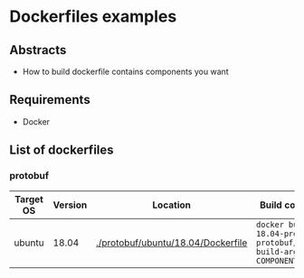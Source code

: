 # Dockerfiles examples

## Abstracts

* How to build dockerfile contains components you want

## Requirements

* Docker

## List of dockerfiles

### protobuf

|Target OS|Version|Location|Build command example|
|---|---|---|---|
|ubuntu|18.04|[./protobuf/ubuntu/18.04/Dockerfile](./protobuf/ubuntu/18.04/Dockerfile)|`docker build -t ubuntu-18.04-protobuf protobuf/ubuntu/18.04 --build-arg COMPONENT_VERSION=v3.20.3`|
